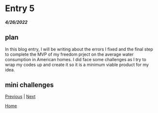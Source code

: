 # Entry 5
##### 4/26/2022

## plan
In this blog entry, I will be writing about the errors I fixed and the final step to complete the MVP of my freedom prject on the average water consumption in American homes. I did face some challenges as I try to wrap my codes up and create it so it is a minimum viable product for my idea.

## mini challenges



[Previous](entry04.md) | [Next](entry06.md)

[Home](../README.md)
